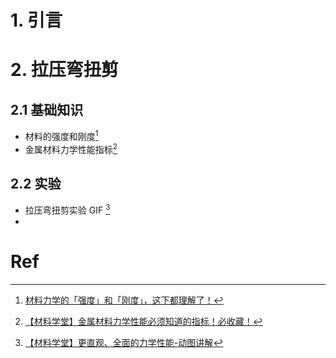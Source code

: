 # 1. 引言 


# 2. 拉压弯扭剪
## 2.1 基础知识 
- 材料的强度和刚度[^1]
- 金属材料力学性能指标[^2]


## 2.2 实验
- 拉压弯扭剪实验 GIF [^3]
- 
# Ref 
[^1]: [材料力学的「强度」和「刚度」，这下都理解了！](https://mp.weixin.qq.com/s/xb0fZUvKzaOwo0Clqh7EdA)
[^2]: [【材料学堂】金属材料力学性能必须知道的指标！必收藏！](https://mp.weixin.qq.com/s/ZDke9hlsYclXs-psd-lwEA)
[^3]: [【材料学堂】更直观、全面的力学性能-动图讲解](https://mp.weixin.qq.com/s/jyb4dyewh1ZDd2qy39AXNQ)

